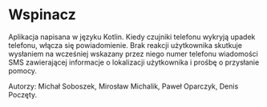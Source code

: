 # Wspinacz

Aplikacja napisana w języku Kotlin. 
Kiedy czujniki telefonu wykryją upadek telefonu, włącza się powiadomienie. Brak reakcji użytkownika skutkuje wysłaniem na wcześniej wskazany przez niego numer telefonu wiadomości SMS zawierającej informacje o lokalizacji użytkownika i prośbę o przysłanie pomocy.

Autorzy: Michał Soboszek, Mirosław Michalik, Paweł Oparczyk, Denis Poczęty.
